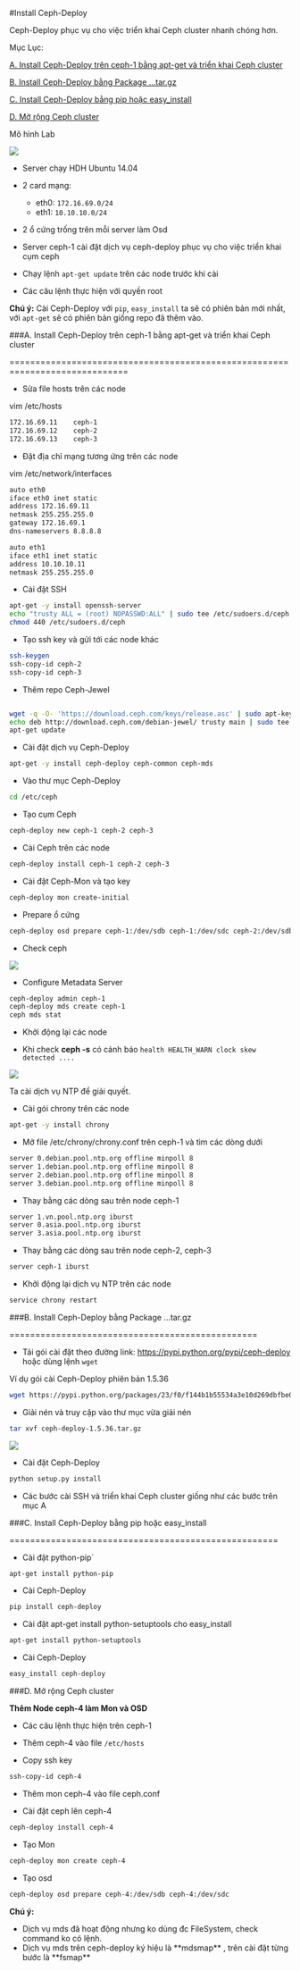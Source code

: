 #Install Ceph-Deploy

Ceph-Deploy phục vụ cho việc triển khai Ceph cluster nhanh chóng hơn.

Mục Lục:

[A. Install Ceph-Deploy trên ceph-1 bằng apt-get và triển khai Ceph cluster](#A)

[B. Install Ceph-Deploy bằng Package ...tar.gz](#B)

[C. Install Ceph-Deploy bằng pip hoặc easy_install](#C)

[D. Mở rộng Ceph cluster](#D)

Mô hình Lab

<img src=http://i.imgur.com/ZfijguF.png>


- Server chạy HDH Ubuntu 14.04
- 2 card mạng: 

	- eth0: `172.16.69.0/24`
 	- eth1: `10.10.10.0/24`

- 2 ổ cứng trống trên mỗi server làm Osd
- Server ceph-1 cài đặt dịch vụ ceph-deploy phục vụ cho việc triển khai cụm ceph
- Chạy lệnh `apt-get update` trên các node trước khi cài
- Các câu lệnh thực hiện với quyền root

**Chú ý:** Cài Ceph-Deploy với `pip`, `easy_install` ta sẽ có phiên bản mới nhất, với `apt-get` sẽ có phiên bản giống repo đã thêm vào. 


<a name="A"></a>
###A. Install Ceph-Deploy trên ceph-1 bằng apt-get và triển khai Ceph cluster

=============================================================================

- Sửa file hosts trên các node

vim /etc/hosts

```sh
172.16.69.11    ceph-1
172.16.69.12    ceph-2
172.16.69.13    ceph-3
```

- Đặt địa chỉ mạng tương ứng trên các node

vim /etc/network/interfaces

```sh
auto eth0
iface eth0 inet static
address 172.16.69.11
netmask 255.255.255.0
gateway 172.16.69.1
dns-nameservers 8.8.8.8

auto eth1
iface eth1 inet static
address 10.10.10.11
netmask 255.255.255.0
```

- Cài đặt SSH

```sh
apt-get -y install openssh-server
echo "trusty ALL = (root) NOPASSWD:ALL" | sudo tee /etc/sudoers.d/ceph 
chmod 440 /etc/sudoers.d/ceph 
```

- Tạo ssh key và gửi tới các node khác

```sh
ssh-keygen 
ssh-copy-id ceph-2
ssh-copy-id ceph-3
```

- Thêm repo Ceph-Jewel

```sh

wget -q -O- 'https://download.ceph.com/keys/release.asc' | sudo apt-key add -
echo deb http://download.ceph.com/debian-jewel/ trusty main | sudo tee /etc/apt/sources.list.d/ceph.list
apt-get update
```

- Cài đặt dịch vụ Ceph-Deploy
```sh
apt-get -y install ceph-deploy ceph-common ceph-mds
```

- Vào thư mục Ceph-Deploy

```sh
cd /etc/ceph 
```

- Tạo cụm Ceph
```sh
ceph-deploy new ceph-1 ceph-2 ceph-3
```

- Cài Ceph trên các node
```sh
ceph-deploy install ceph-1 ceph-2 ceph-3
```

- Cài đặt Ceph-Mon và tạo key
```sh
ceph-deploy mon create-initial
```

- Prepare ổ cứng
```sh
ceph-deploy osd prepare ceph-1:/dev/sdb ceph-1:/dev/sdc ceph-2:/dev/sdb ceph-2:/dev/sdc ceph-3:/dev/sdb ceph-3:/dev/sdc
```

- Check ceph

<img src=http://i.imgur.com/VNnTw7g.png>

- Configure Metadata Server
```sh
ceph-deploy admin ceph-1 
ceph-deploy mds create ceph-1 
ceph mds stat 
```

- Khởi động lại các node

- Khi check **ceph -s** có cảnh báo `health HEALTH_WARN clock skew detected ....`

<img src=http://i.imgur.com/b7gZwPe.png>

Ta cài dịch vụ NTP để giải quyết.

- Cài gói chrony trên các node
```sh
apt-get -y install chrony
```

- Mở file /etc/chrony/chrony.conf trên ceph-1 và tìm các dòng dưới

```sh
server 0.debian.pool.ntp.org offline minpoll 8
server 1.debian.pool.ntp.org offline minpoll 8
server 2.debian.pool.ntp.org offline minpoll 8
server 3.debian.pool.ntp.org offline minpoll 8
```

- Thay bằng các dòng sau trên node ceph-1

```sh
server 1.vn.pool.ntp.org iburst
server 0.asia.pool.ntp.org iburst
server 3.asia.pool.ntp.org iburst
```

- Thay bằng các dòng sau trên node ceph-2, ceph-3
```sh
server ceph-1 iburst
```

- Khởi động lại dịch vụ NTP trên các node
```sh
service chrony restart
```

<a name="B"></a>
###B. Install Ceph-Deploy bằng Package ...tar.gz

================================================

- Tải gói cài đặt theo đường link: https://pypi.python.org/pypi/ceph-deploy hoặc dùng lệnh `wget` 

Ví dụ gói cài Ceph-Deploy phiên bản 1.5.36
```sh
wget https://pypi.python.org/packages/23/f0/f144b1b55534a3e10d269dbfbe092e0aaa1c4b826c24f5df9320ae9bdfce/ceph-deploy-1.5.36.tar.gz
```

- Giải nén và truy cập vào thư mục vừa giải nén
```sh
tar xvf ceph-deploy-1.5.36.tar.gz
```

<img src=http://i.imgur.com/5abWP6D.png>

- Cài đặt Ceph-Deploy
```sh
python setup.py install
```

- Các bước cài SSH và triển khai Ceph cluster giống như các bước trên mục A

<a name="C"></a>
###C. Install Ceph-Deploy bằng pip hoặc easy_install

====================================================

- Cài đặt python-pip`
```sh
apt-get install python-pip
```

- Cài Ceph-Deploy
```sh
pip install ceph-deploy
```

- Cài đặt  apt-get install python-setuptools cho easy_install
```sh
apt-get install python-setuptools
```

- Cài Ceph-Deploy
```sh
easy_install ceph-deploy
```

<a name="D"></a>
###D. Mở rộng Ceph cluster

**Thêm Node ceph-4 làm Mon và OSD**

- Các câu lệnh thực hiện trên ceph-1

- Thêm ceph-4 vào file `/etc/hosts`

- Copy ssh key
```sh
ssh-copy-id ceph-4
```

- Thêm mon ceph-4 vào file ceph.conf

- Cài đặt ceph lên ceph-4
```sh
ceph-deploy install ceph-4
```

- Tạo Mon
```sh
ceph-deploy mon create ceph-4
```

- Tạo osd
```sh
ceph-deploy osd prepare ceph-4:/dev/sdb ceph-4:/dev/sdc
```

**Chú ý:**
<ul>
<li> Dịch vụ mds đã hoạt động nhưng ko dùng đc FileSystem, check command ko có lệnh.
<li> Dịch vụ mds trên ceph-deploy ký hiệu là **mdsmap** , trên cài đặt từng bước là **fsmap**
</ul>












































